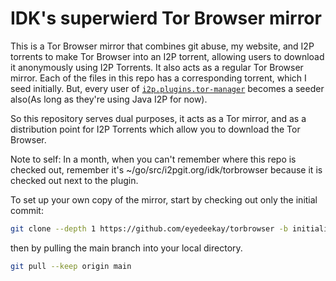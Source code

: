 # IDK's superwierd Tor Browser mirror

This is a Tor Browser mirror that combines git abuse, my website,
and I2P torrents to make Tor Browser into an I2P torrent, allowing
users to download it anonymously using I2P Torrents. It also acts
as a regular Tor Browser mirror. Each of the files in this repo
has a corresponding torrent, which I seed initially. But, every user
of [`i2p.plugins.tor-manager`](https://eyedeekay.github.io/i2p.plugins.tor-manager)
becomes a seeder also(As long as they're using Java I2P for now).

So this repository serves dual purposes, it acts as a Tor mirror, and
as a distribution point for I2P Torrents which allow you to download
the Tor Browser.

Note to self: In a month, when you can't remember where this repo is
checked out, remember it's ~/go/src/i2pgit.org/idk/torbrowser because
it is checked out next to the plugin.

To set up your own copy of the mirror, start by checking out only the
initial commit:

```sh
git clone --depth 1 https://github.com/eyedeekay/torbrowser -b initialize torbrowser
```

then by pulling the main branch into your local directory.

```sh
git pull --keep origin main
```